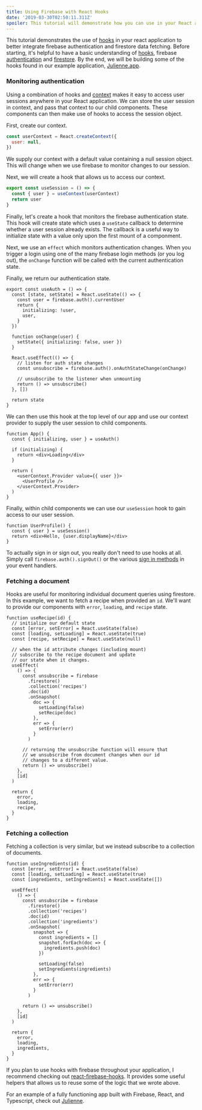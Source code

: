 ```yaml
---
title: Using Firebase with React Hooks
date: '2019-03-30T02:50:11.311Z'
spoiler: This tutorial will demonstrate how you can use in your React application to better integrate firebase authentication and firestore data fetching.
---
```


This tutorial demonstrates the use of [hooks](https://reactjs.org/docs/hooks-reference.html) in your react application to better integrate firebase authentication and firestore data fetching. Before starting, it's helpful to have a basic understanding of [hooks](https://reactjs.org/docs/hooks-intro.html), firebase [authentication](https://firebase.google.com/docs/auth/) and [firestore](https://firebase.google.com/docs/firestore/). By the end, we will be building some of the hooks found in our example application, [Julienne.app](https://github.com/bmcmahen/julienne).

### Monitoring authentication

Using a combination of hooks and [context](https://reactjs.org/docs/context.html) makes it easy to access user sessions anywhere in your React application. We can store the user session in context, and pass that context to our child components. These components can then make use of hooks to access the session object.

First, create our context.

```jsx
const userContext = React.createContext({
  user: null,
})
```

We supply our context with a default value containing a null session object. This will change when we use firebase to monitor changes to our session.

Next, we will create a hook that allows us to access our context.

```jsx
export const useSession = () => {
  const { user } = useContext(userContext)
  return user
}
```

Finally, let's create a hook that monitors the firebase authentication state. This hook will create state which uses a `useState` callback to determine whether a user session already exists. The callback is a useful way to initialize state with a value only upon the first mount of a componment.

Next, we use an `effect` which monitors authentication changes. When you trigger a login using one of the many firebase login methods (or you log out), the `onChange` function will be called with the current authentication state.

Finally, we return our authentication state.

```jsx{2-8,16}
export const useAuth = () => {
  const [state, setState] = React.useState(() => {
    const user = firebase.auth().currentUser
    return {
      initializing: !user,
      user,
    }
  })

  function onChange(user) {
    setState({ initializing: false, user })
  }

  React.useEffect(() => {
    // listen for auth state changes
    const unsubscribe = firebase.auth().onAuthStateChange(onChange)

    // unsubscribe to the listener when unmounting
    return () => unsubscribe()
  }, [])

  return state
}
```

We can then use this hook at the top level of our app and use our context provider to supply the user session to child components.

```jsx{2,9-11}
function App() {
  const { initializing, user } = useAuth()

  if (initializing) {
    return <div>Loading</div>
  }

  return (
    <userContext.Provider value={{ user }}>
      <UserProfile />
    </userContext.Provider>
  )
}
```

Finally, within child components we can use our `useSession` hook to gain access to our user session.

```jsx{2}
function UserProfile() {
  const { user } = useSession()
  return <div>Hello, {user.displayName}</div>
}
```

To actually sign in or sign out, you really don't need to use hooks at all. Simply call `firebase.auth().signOut()` or the various [sign in methods](https://firebase.google.com/docs/auth/) in your event handlers.

### Fetching a document

Hooks are useful for monitoring individual document queries using firestore. In this example, we want to fetch a recipe when provided an `id`. We'll want to provide our components with `error`, `loading`, and `recipe` state.

```jsx{3-5,12-24}
function useRecipe(id) {
  // initialize our default state
  const [error, setError] = React.useState(false)
  const [loading, setLoading] = React.useState(true)
  const [recipe, setRecipe] = React.useState(null)

  // when the id attribute changes (including mount)
  // subscribe to the recipe document and update
  // our state when it changes.
  useEffect(
    () => {
      const unsubscribe = firebase
        .firestore()
        .collection('recipes')
        .doc(id)
        .onSnapshot(
          doc => {
            setLoading(false)
            setRecipe(doc)
          },
          err => {
            setError(err)
          }
        )

      // returning the unsubscribe function will ensure that
      // we unsubscribe from document changes when our id
      // changes to a different value.
      return () => unsubscribe()
    },
    [id]
  )

  return {
    error,
    loading,
    recipe,
  }
}
```

### Fetching a collection

Fetching a collection is very similar, but we instead subscribe to a collection of documents.

```jsx{12-25}
function useIngredients(id) {
  const [error, setError] = React.useState(false)
  const [loading, setLoading] = React.useState(true)
  const [ingredients, setIngredients] = React.useState([])

  useEffect(
    () => {
      const unsubscribe = firebase
        .firestore()
        .collection('recipes')
        .doc(id)
        .collection('ingredients')
        .onSnapshot(
          snapshot => {
            const ingredients = []
            snapshot.forEach(doc => {
              ingredients.push(doc)
            })

            setLoading(false)
            setIngredients(ingredients)
          },
          err => {
            setError(err)
          }
        )

      return () => unsubscribe()
    },
    [id]
  )

  return {
    error,
    loading,
    ingredients,
  }
}
```

If you plan to use hooks with firebase throughout your application, I recommend checking out
[react-firebase-hooks](https://github.com/CSFrequency/react-firebase-hooks). It provides some useful helpers that allows us to reuse some of the logic that we wrote above.

For an example of a fully functioning app built with Firebase, React, and Typescript, check out [Julienne](https://github.com/bmcmahen/julienne).
